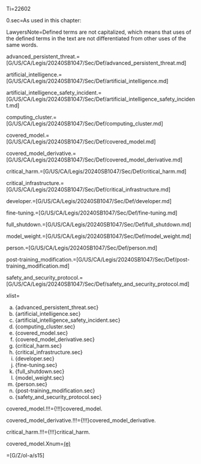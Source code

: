 Ti=22602

0.sec=As used in this chapter:

LawyersNote=Defined terms are not capitalized, which means that uses of the defined terms in the text are not differentiated from other uses of the same words.

advanced_persistent_threat.=[G/US/CA/Legis/20240SB1047/Sec/Def/advanced_persistent_threat.md]

artificial_intelligence.=[G/US/CA/Legis/20240SB1047/Sec/Def/artificial_intelligence.md]

artificial_intelligence_safety_incident.=[G/US/CA/Legis/20240SB1047/Sec/Def/artificial_intelligence_safety_incident.md]

computing_cluster.=[G/US/CA/Legis/20240SB1047/Sec/Def/computing_cluster.md]

covered_model.=[G/US/CA/Legis/20240SB1047/Sec/Def/covered_model.md]

covered_model_derivative.=[G/US/CA/Legis/20240SB1047/Sec/Def/covered_model_derivative.md]

critical_harm.=[G/US/CA/Legis/20240SB1047/Sec/Def/critical_harm.md]

critical_infrastructure.=[G/US/CA/Legis/20240SB1047/Sec/Def/critical_infrastructure.md]

developer.=[G/US/CA/Legis/20240SB1047/Sec/Def/developer.md]

fine-tuning.=[G/US/CA/Legis/20240SB1047/Sec/Def/fine-tuning.md]

full_shutdown.=[G/US/CA/Legis/20240SB1047/Sec/Def/full_shutdown.md]

model_weight.=[G/US/CA/Legis/20240SB1047/Sec/Def/model_weight.md]

person.=[G/US/CA/Legis/20240SB1047/Sec/Def/person.md]

post-training_modification.=[G/US/CA/Legis/20240SB1047/Sec/Def/post-training_modification.md]

safety_and_security_protocol.=[G/US/CA/Legis/20240SB1047/Sec/Def/safety_and_security_protocol.md]

xlist=<ol type='a'><li>{advanced_persistent_threat.sec}</li><li>{artificial_intelligence.sec}</li><li>{artificial_intelligence_safety_incident.sec}</li><li>{computing_cluster.sec}</li><li>{covered_model.sec}</li><li>{covered_model_derivative.sec}</li><li>{critical_harm.sec}</li><li>{critical_infrastructure.sec}</li><li>{developer.sec}</li><li>{fine-tuning.sec}</li><li>{full_shutdown.sec}</li><li>{model_weight.sec}</li><li>{person.sec}</li><li>{post-training_modification.sec}</li><li>{safety_and_security_protocol.sec}</li></ol>

covered_model.!!!={!!!}covered_model.

covered_model_derivative.!!!={!!!}covered_model_derivative.

critical_harm.!!!={!!!}critical_harm.

covered_model.Xnum=<a class='xref' href='{!!!}covered_model.sec'>(e)</a>

=[G/Z/ol-a/s15]
